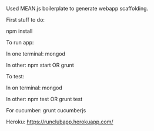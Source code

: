 Used MEAN.js boilerplate to generate webapp scaffolding.

First stuff to do:

npm install

To run app:

In one terminal: mongod

In other: npm start OR grunt 

To test:

In on terminal: mongod

In other: npm test OR grunt test

For cucumber: grunt cucumberjs

Heroku:
https://runclubapp.herokuapp.com/
